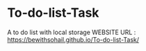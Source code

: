 # To-do-list-Task
A to do list with local storage 
WEBSITE URL : https://bewithsohail.github.io/To-do-list-Task/

